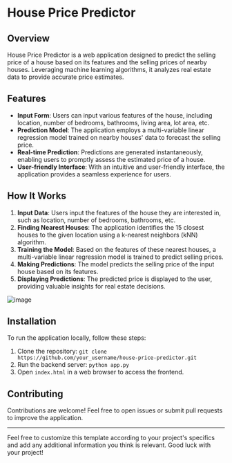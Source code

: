 # House Price Predictor

## Overview
House Price Predictor is a web application designed to predict the selling price of a house based on its features and the selling prices of nearby houses. Leveraging machine learning algorithms, it analyzes real estate data to provide accurate price estimates.




## Features
- **Input Form**: Users can input various features of the house, including location, number of bedrooms, bathrooms, living area, lot area, etc.
- **Prediction Model**: The application employs a multi-variable linear regression model trained on nearby houses' data to forecast the selling price.
- **Real-time Prediction**: Predictions are generated instantaneously, enabling users to promptly assess the estimated price of a house.
- **User-friendly Interface**: With an intuitive and user-friendly interface, the application provides a seamless experience for users.

## How It Works
1. **Input Data**: Users input the features of the house they are interested in, such as location, number of bedrooms, bathrooms, etc.
2. **Finding Nearest Houses**: The application identifies the 15 closest houses to the given location using a k-nearest neighbors (kNN) algorithm.
3. **Training the Model**: Based on the features of these nearest houses, a multi-variable linear regression model is trained to predict selling prices.
4. **Making Predictions**: The model predicts the selling price of the input house based on its features.
5. **Displaying Predictions**: The predicted price is displayed to the user, providing valuable insights for real estate decisions.

![image](https://github.com/HarshAhalpara-001/House_priceing_ML01/assets/172242351/5172d446-904a-468b-9c65-676d753c6a05)

## Installation
To run the application locally, follow these steps:
1. Clone the repository: `git clone https://github.com/your_username/house-price-predictor.git`
2. Run the backend server: `python app.py`
3. Open `index.html` in a web browser to access the frontend.

## Contributing
Contributions are welcome! Feel free to open issues or submit pull requests to improve the application.

---
Feel free to customize this template according to your project's specifics and add any additional information you think is relevant. Good luck with your project!

